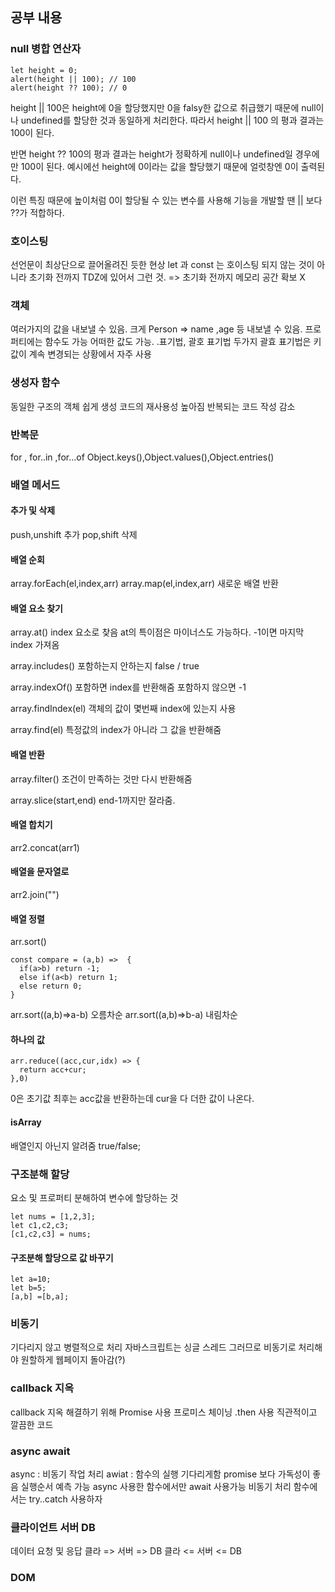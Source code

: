 ## 공부 내용

### null 병합 연산자

```
let height = 0;
alert(height || 100); // 100
alert(height ?? 100); // 0
```

height || 100은 height에 0을 할당했지만 0을 falsy한 값으로 취급했기 때문에 null이나 undefined를 할당한 것과 동일하게 처리한다. 따라서 height || 100 의 평과 결과는 100이 된다.

반면 height ?? 100의 평과 결과는 height가 정확하게 null이나 undefined일 경우에만 100이 된다.
예시에선 height에 0이라는 값을 할당했기 때문에 얼럿창엔 0이 출력된다.

이런 특징 때문에 높이처럼 0이 할당될 수 있는 변수를 사용해 기능을 개발할 땐 || 보다 ??가 적합하다.

### 호이스팅

선언문이 최상단으로 끌어올려진 듯한 현상
let 과 const 는 호이스팅 되지 않는 것이 아니라
초기화 전까지 TDZ에 있어서 그런 것. => 초기화 전까지 메모리 공간 확보 X

### 객체

여러가지의 값을 내보낼 수 있음.
크게 Person => name ,age 등 내보낼 수 있음.
프로퍼티에는 함수도 가능 어떠한 값도 가능.
.표기법, 괄호 표기법 두가지
괄효 표기법은 키값이 계속 변경되는 상황에서 자주 사용

### 생성자 함수

동일한 구조의 객체 쉽게 생성
코드의 재사용성 높아짐
반복되는 코드 작성 감소

### 반복문

for , for..in ,for...of
Object.keys(),Object.values(),Object.entries()

### 배열 메서드

#### 추가 및 삭제

push,unshift 추가
pop,shift 삭제

#### 배열 순회

array.forEach(el,index,arr)
array.map(el,index,arr) 새로운 배열 반환

#### 배열 요소 찾기

array.at() index 요소로 찾음
at의 특이점은 마이너스도 가능하다. -1이면 마지막 index 가져옴

array.includes() 포함하는지 안하는지 false / true

array.indexOf() 포함하면 index를 반환해줌 포함하지 않으면 -1

array.findIndex(el) 객체의 값이 몇번째 index에 있는지 사용

array.find(el) 특정값의 index가 아니라 그 값을 반환해줌

#### 배열 반환

array.filter() 조건이 만족하는 것만 다시 반환해줌

array.slice(start,end) end-1까지만 잘라줌.

#### 배열 합치기

arr2.concat(arr1)

#### 배열을 문자열로

arr2.join("")

#### 배열 정렬

arr.sort()

```
const compare = (a,b) =>  {
  if(a>b) return -1;
  else if(a<b) return 1;
  else return 0;
}
```

arr.sort((a,b)=>a-b) 오름차순
arr.sort((a,b)=>b-a) 내림차순

#### 하나의 값

```
arr.reduce((acc,cur,idx) => {
  return acc+cur;
},0)
```

0은 초기값 최후는 acc값을 반환하는데 cur을 다 더한 값이 나온다.

#### isArray

배열인지 아닌지 알려줌 true/false;

### 구조분해 할당

요소 및 프로퍼티 분해하여 변수에 할당하는 것

```
let nums = [1,2,3];
let c1,c2,c3;
[c1,c2,c3] = nums;

```

#### 구조분해 할당으로 값 바꾸기

```
let a=10;
let b=5;
[a,b] =[b,a];
```

### 비동기

기다리지 않고 병렬적으로 처리
자바스크립트는 싱글 스레드
그러므로 비동기로 처리해야 원할하게 웹페이지 돌아감(?)

### callback 지옥

callback 지옥 해결하기 위해 Promise 사용
프로미스 체이닝 .then 사용
직관적이고 깔끔한 코드

### async await

async : 비동기 작업 처리
awiat : 함수의 실행 기다리게함
promise 보다 가독성이 좋음
실행순서 예측 가능
async 사용한 함수에서만 await 사용가능
비동기 처리 함수에서는 try..catch 사용하자

### 클라이언트 서버 DB

데이터 요청 및 응답
클라 => 서버 => DB
클라 <= 서버 <= DB

### DOM

